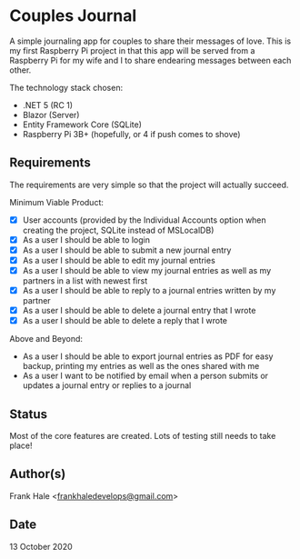 # Couples Journal

A simple journaling app for couples to share their messages of love. This is my
first Raspberry Pi project in that this app will be served from a Raspberry Pi
for my wife and I to share endearing messages between each other.

The technology stack chosen:

- .NET 5 (RC 1)
- Blazor (Server)
- Entity Framework Core (SQLite)
- Raspberry Pi 3B+ (hopefully, or 4 if push comes to shove)

## Requirements

The requirements are very simple so that the project will actually succeed.

Minimum Viable Product:

- [x] User accounts (provided by the Individual Accounts option when creating
      the project, SQLite instead of MSLocalDB)
- [x] As a user I should be able to login
- [x] As a user I should be able to submit a new journal entry
- [x] As a user I should be able to edit my journal entries
- [x] As a user I should be able to view my journal entries as well as my
      partners in a list with newest first
- [x] As a user I should be able to reply to a journal entries written by my partner
- [x] As a user I should be able to delete a journal entry that I wrote
- [x] As a user I should be able to delete a reply that I wrote

Above and Beyond:

- As a user I should be able to export journal entries as PDF for easy backup,
  printing my entries as well as the ones shared with me
- As a user I want to be notified by email when a person submits or updates a
  journal entry or replies to a journal

## Status

Most of the core features are created. Lots of testing still needs to take
place!

## Author(s)

Frank Hale &lt;frankhaledevelops@gmail.com&gt;

## Date

13 October 2020
